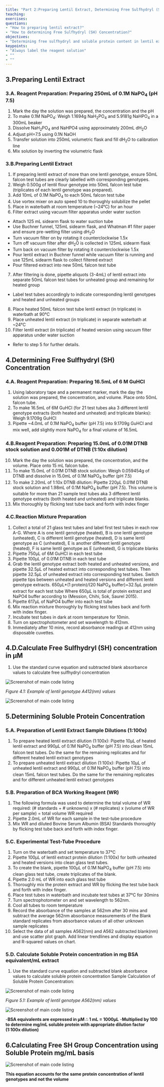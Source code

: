 ```yaml
---
title: "Part 2:Preparing Lentil Extract, Determining Free Sulfhydryl (SH) and Soluble Protein Content "
teaching: 
exercises: 
questions:
- "How to preparing lentil extract?"
- "How to determining Free Sulfhydryl (SH) Concentration?"
objectives:
- "Determining free sulfhydryl and soluble protein content in lentil extract"
keypoints:
- "Always label the reagent solution"
- ""
- ""
---
```


## 3.Preparing Lentil Extract

### 3.A. Reagent Preparation: Preparing 250mL of 0.1M NaPO<sub>4</sub> (pH 7.5)
1. Mark the day the solution was prepared, the concentration and the pH
2. To make 0.1M NaPO<sub>4</sub>: Weigh 1.1694g NaH<sub>2</sub>PO<sub>4</sub> and 5.9181g NaHPO<sub>4</sub> in a 300mL beaker
3. Dissolve NaH<sub>2</sub>PO<sub>4</sub> and NaHPO4 using approximately 200mL dH<sub>2</sub>O 
4. Adjust pH=7.5 using 0.1N NaOH 
5. Transfer solution into 250mL volumetric flask and fill dH<sub>2</sub>O to calibration line
6. Mix solution by inverting the volumetric flask 

### 3.B.Preparing Lentil Extract 
1. If preparing lentil extract of more than one lentil genotype, ensure 50mL falcon test tubes are clearly labelled with corresponding genotypes.  
2. Weigh 0.500g of lentil flour genotype into 50mL falcon test tube (triplicates of each lentil genotype was prepared). 
3. Add 10mL of 0.1M NaPO<sub>4</sub> to each 50mL falcon test tube 
4. Use vortex mixer on auto speed 10 to thoroughly solubilize the pellet 
5. Place in waterbath at room temperature (~24°C) for an hour 
6. Filter extract using vacuum filter apparatus under water suction 
- Attach 125 mL sidearm flask to water suction tube 
- Use Buchner funnel, 125mL sidearm flask, and Whatman #1 filter paper and ensure pre-wetting filter using dH<sub>2</sub>O 
- Turn vacuum filter on by rotating it counterclockwise 1.5x 
- Turn off vacuum filter after dH<sub>2</sub>O  is collected in 125mL sidearm flask  
- Turn back on vacuum filter by rotating it counterclockwise 1.5x
- Pour lentil extract in Buchner funnel while vacuum filter is running and use 125mL sidearm flask to collect filtered extract 
- Pour filtered extract into new 50mL falcon test tube
7. After filtering is done, pipette aliquots (3-4mL) of lentil extract into separate 50mL falcon test tubes for unheated group and remaining for heated group 
- Label test tubes accordingly to indicate corresponding lentil genotypes and heated and unheated groups 
8. Place heated 50mL falcon test tube lentil extract (in triplicate) in waterbath at 90°C
9. Place unheated lentil extract (in triplicate) in separate waterbath at ~24°C
10. Filter lentil extract (in triplicate) of heated version using vacuum filter apparatus under water suction 
- Refer to step 5 for further details.

## 4.Determining Free Sulfhydryl (SH) Concentration

### 4.A. Reagent Preparation: Preparing 16.5mL of 6 M GuHCl 
1.	Using laboratory tape and a permanent marker, mark the day the solution was prepared, the concentration, and volume. Place onto 50mL falcon tube.  
2.	To make 16.5mL of 6M GuHCl (for 21 test tubes aka 3 different lentil genotype extracts (both heated and unheated) and triplicate blanks): Weigh 9.1709g GuHCl 
3.	Pipette ~4.0mL of 0.1M NaPO<sub>4</sub> buffer (pH 7.5) into 9.1709g GuHCl and mix well, add slightly more NaPO<sub>4</sub> for a final volume of 16.5mL

### 4.B.Reagent Preparation: Preparing 15.0mL of 0.01M DTNB stock solution and 0.001M of DTNB (1:10x dilution) 
10.	Mark the day the solution was prepared, the concentration, and the volume. Place onto 15 mL falcon tube.  
11.	To make 15.0mL of 0.01M DTNB stock solution: Weigh 0.059454g of DTNB and dissolve in 15.0mL of 0.1M NaPO<sub>4</sub> buffer (pH 7.5)
12.	To make 2.20mL of 1:10x DTNB dilution: Pipette 220µL 0.01M DTNB stock solution and 1.98mL of 0.1M NaPO<sub>4</sub> buffer (pH 7.5). This volume is suitable for more than 21 sample test tubes aka 3 different lentil genotype extracts (both heated and unheated) and triplicate blanks.  
13.	Mix thoroughly by flicking test tube back and forth with index finger

### 4.C.Reaction Mixture Preparation 
1. Collect a total of 21 glass test tubes and label first test tubes in each row A-G. Where A is one lentil genotype (heated), B is one lentil genotype (unheated), C is different lentil genotype (heated), D is same lentil genotype as C (unheated), E is another different lentil genotype (heated), F is same lentil genotype as E (unheated), G is triplicate blanks 
2. Pipette 750µL of 6M GuHCl in each test tube 
3. Pipette 100µL of 0.01M DTNB in each test tube 
4. Grab the lentil genotype extract both heated and unheated versions, and pipette 32.5µL of heated extract into corresponding test tubes. Then pipette 32.5µL of unheated extract into corresponding test tubes. Switch pipette tips between unheated and heated versions and different lentil genotype extracts. 
650µL*(1 protein)/(20 NaPO<sub>4</sub> buffer)=32.5µL protein extract for each test tube 
Where 650µL is total of protein extract and NaPO4 buffer according to (Mession, Chihi, Sok, Saurel 2015). 
5. Pipette 617µL of NaPO4 buffer into each test tube
6. Mix reaction mixture thoroughly by flicking test tubes back and forth with index finger. 
7. Incubate test tubes in dark at room temperature for 10min.
8. Turn on spectrophotometer and set wavelength to 412nm. 
9. Immediately after 10 mins, record absorbance readings at 412nm using disposable cuvettes.

## 4.D.Calculate Free Sulfhydryl (SH) concentration in µM
1. Use the standard curve equation and subtracted blank absorbance values to calculate free sulfhydryl concentration

![Screenshot of main code listing](../fig/PART-1-figure4.1.png)

*Figure 4.1: Example of lentil genotype A412(nm) values*

![Screenshot of main code listing](../fig/PART-1-figure4.png)

## 5.Determining Soluble Protein Concentration

### 5.A. Preparation of Lentil Extract Sample Dilutions (1:100x)
1. To prepare heated lentil extract dilution (1:100x): Pipette 10µL of heated lentil extract and 990µL of 0.1M NaPO<sub>4</sub> buffer (pH 7.5) into clean 15mL falcon test tubes. Do the same for the remaining replicates and for different heated lentil extract genotypes
2. To prepare unheated lentil extract dilution (1:100x): Pipette 10µL of unheated lentil extract and 990µL of 0.1M NaPO<sub>4</sub> buffer (pH 7.5) into clean 15mL falcon test tubes. Do the same for the remaining replicates and for different unheated lentil extract genotypes

### 5.B. Preparation of BCA Working Reagent (WR)
1. The following formula was used to determine the total volume of WR required: 
(# standards + # unknowns) x (# replicates) x (volume of WR per sample) = total volume WR required 
2. Pipette 2.0mL of WR for each sample in the test-tube procedure
3. Mix WR and diluted Bovine Serum Albumin (BSA) Standards thoroughly by flicking test tube back and forth with index finger. 


### 5.C. Experimental Test-Tube Procedure 
1. Turn on the waterbath and set temperature to 37°C
2. Pipette 100µL of lentil extract protein dilution (1:100x) for both unheated and heated versions into clean glass test tubes. 
3. To create the blank, pipette 100µL of 0.1M NaPO<sub>4</sub> buffer (pH 7.5) into clean glass test tube, create triplicates of the blank.
4. Pipette 2.0 mL of WR into each glass test tube 
5. Thoroughly mix the protein extract and WR by flicking the test tube back and forth with index finger.
6. Place test tubes in waterbath and incubate test tubes at 37°C for 30mins
7. Turn spectrophotometer on and set wavelength to 562nm. 
8. Cool all tubes to room temperature 
9. Record the absorbance of the samples at 562nm after 30 mins and subtract the average 562nm absorbance measurements of the Blank standard replicates from absorbance values of all other unknown sample replicates  
10. Select the data of all samples A562(nm) and A562 subtracted blank(nm) and use scatter plot graph. Add linear trendlines and display equation and R-squared values on chart.

### 5.D. Calculate Soluble Protein concentration in mg BSA equivalent/mL extract 
1. Use the standard curve equation and subtracted blank absorbance values to calculate soluble protein concentration 
Sample Calculation of Soluble Protein Concentration: 

![Screenshot of main code listing](../fig/PART-1-figure.5.1.png)

*Figure 5.1: Example of lentil genotype A562(nm) values*

![Screenshot of main code listing](../fig/PART-1-figure.5.png)

-**BSA equivalents are expressed in µM ∴ 1 mL = 1000µL**
-**Multiplied by 100 to determine mg/mL soluble protein with appropriate dilution factor (1:100x dilution)**

## 6.Calculating Free SH Group Concentration using Soluble Protein mg/mL basis

![Screenshot of main code listing](../fig/PART-1-figure.6.png)

**This equation accounts for the same protein concentration of lentil genotypes and not the volume**
